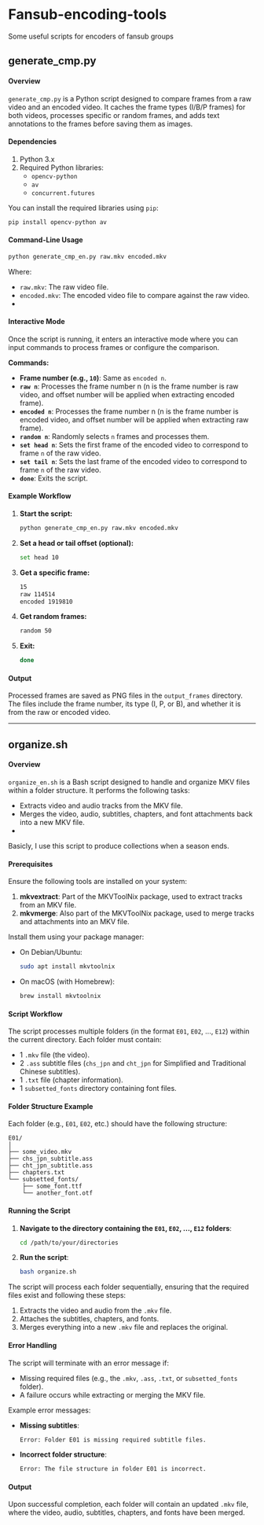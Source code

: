 # Fansub-encoding-tools
Some useful scripts for encoders of fansub groups


## generate_cmp.py

#### Overview

`generate_cmp.py` is a Python script designed to compare frames from a raw video and an encoded video. It caches the frame types (I/B/P frames) for both videos, processes specific or random frames, and adds text annotations to the frames before saving them as images.

#### Dependencies

1. Python 3.x
2. Required Python libraries:
   - `opencv-python`
   - `av`
   - `concurrent.futures`

You can install the required libraries using `pip`:

```bash
pip install opencv-python av
```

#### Command-Line Usage

```bash
python generate_cmp_en.py raw.mkv encoded.mkv
```

Where:
- `raw.mkv`: The raw video file.
- `encoded.mkv`: The encoded video file to compare against the raw video.
- 
#### Interactive Mode

Once the script is running, it enters an interactive mode where you can input commands to process frames or configure the comparison.

**Commands:**

- **Frame number (e.g., `10`)**: Same as `encoded n`.
- **`raw n`**: Processes the frame number n (n is the frame number is raw video, and offset number will be applied when extracting encoded frame).
- **`encoded n`**: Processes the frame number n (n is the frame number is encoded video, and offset number will be applied when extracting raw frame).
- **`random n`**: Randomly selects `n` frames and processes them.
- **`set head n`**: Sets the first frame of the encoded video to correspond to frame `n` of the raw video.
- **`set tail n`**: Sets the last frame of the encoded video to correspond to frame `n` of the raw video.
- **`done`**: Exits the script.

#### Example Workflow

1. **Start the script:**

   ```bash
   python generate_cmp_en.py raw.mkv encoded.mkv
   ```

2. **Set a head or tail offset (optional):**

   ```bash
   set head 10
   ```

3. **Get a specific frame:**

   ```bash
   15
   raw 114514
   encoded 1919810
   ```

4. **Get random frames:**

   ```bash
   random 50
   ```

5. **Exit:**

   ```bash
   done
   ```

#### Output

Processed frames are saved as PNG files in the `output_frames` directory. The files include the frame number, its type (I, P, or B), and whether it is from the raw or encoded video.

---

## organize.sh

#### Overview

`organize_en.sh` is a Bash script designed to handle and organize MKV files within a folder structure. It performs the following tasks:
- Extracts video and audio tracks from the MKV file.
- Merges the video, audio, subtitles, chapters, and font attachments back into a new MKV file.
- 
Basicly, I use this script to produce collections when a season ends.

#### Prerequisites

Ensure the following tools are installed on your system:

1. **mkvextract**: Part of the MKVToolNix package, used to extract tracks from an MKV file.
2. **mkvmerge**: Also part of the MKVToolNix package, used to merge tracks and attachments into an MKV file.

Install them using your package manager:

- On Debian/Ubuntu:
  ```bash
  sudo apt install mkvtoolnix
  ```

- On macOS (with Homebrew):
  ```bash
  brew install mkvtoolnix
  ```


#### Script Workflow

The script processes multiple folders (in the format `E01`, `E02`, ..., `E12`) within the current directory. Each folder must contain:
- 1 `.mkv` file (the video).
- 2 `.ass` subtitle files (`chs_jpn` and `cht_jpn` for Simplified and Traditional Chinese subtitles).
- 1 `.txt` file (chapter information).
- 1 `subsetted_fonts` directory containing font files.


#### Folder Structure Example

Each folder (e.g., `E01`, `E02`, etc.) should have the following structure:

```
E01/
│
├── some_video.mkv
├── chs_jpn_subtitle.ass
├── cht_jpn_subtitle.ass
├── chapters.txt
└── subsetted_fonts/
    ├── some_font.ttf
    └── another_font.otf
```

#### Running the Script

1. **Navigate to the directory containing the `E01`, `E02`, ..., `E12` folders**:
   ```bash
   cd /path/to/your/directories
   ```

2. **Run the script**:
   ```bash
   bash organize.sh
   ```

The script will process each folder sequentially, ensuring that the required files exist and following these steps:
1. Extracts the video and audio from the `.mkv` file.
2. Attaches the subtitles, chapters, and fonts.
3. Merges everything into a new `.mkv` file and replaces the original.

#### Error Handling

The script will terminate with an error message if:
- Missing required files (e.g., the `.mkv`, `.ass`, `.txt`, or `subsetted_fonts` folder).
- A failure occurs while extracting or merging the MKV file.

Example error messages:
- **Missing subtitles**:
  ```bash
  Error: Folder E01 is missing required subtitle files.
  ```
- **Incorrect folder structure**:
  ```bash
  Error: The file structure in folder E01 is incorrect.
  ```

#### Output

Upon successful completion, each folder will contain an updated `.mkv` file, where the video, audio, subtitles, chapters, and fonts have been merged.
